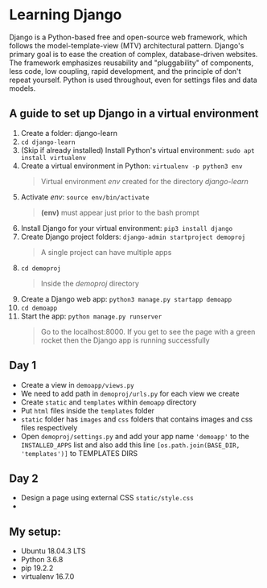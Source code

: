 # Learning Django
Django is a Python-based free and open-source web framework, which follows the model-template-view (MTV) architectural pattern. Django's primary goal is to ease the creation of complex, database-driven websites. The framework emphasizes reusability and "pluggability" of components, less code, low coupling, rapid development, and the principle of don't repeat yourself. Python is used throughout, even for settings files and data models.

## A guide to set up Django in a virtual environment

1. Create a folder: django-learn
2. ```cd django-learn```
3. (Skip if already installed) Install Python's virtual environment: ```sudo apt install virtualenv```
4. Create a virtual environment in Python: ```virtualenv -p python3 env```
    > Virtual environment *env* created for the directory *django-learn*
5. Activate *env*: ```source env/bin/activate```
    > **(env)** must appear just prior to the bash prompt
6. Install Django for your virtual environment: ```pip3 install django```
7. Create Django project folders: ```django-admin startproject demoproj```
    > A single project can have multiple apps
8. ```cd demoproj```
    > Inside the *demoproj* directory
9. Create a Django web app: ```python3 manage.py startapp demoapp```
10. ```cd demoapp```
11. Start the app: ```python manage.py runserver```
    > Go to the localhost:8000. If you get to see the page with a green rocket then the Django app is running successfully

## Day 1
- Create a view in ```demoapp/views.py```
- We need to add path in ```demoproj/urls.py``` for each view we create
- Create ```static``` and ```templates``` within ```demoapp``` directory
- Put ```html``` files inside the ```templates``` folder
- ```static``` folder has ```images``` and ```css``` folders that contains images and css files respectively
- Open ```demoproj/settings.py``` and add your app name ```'demoapp'``` to the ```INSTALLED_APPS``` list and also add this line ```[os.path.join(BASE_DIR, 'templates')]``` to TEMPLATES DIRS

## Day 2
- Design a page using external CSS ```static/style.css```
- 

## My setup:
- Ubuntu 18.04.3 LTS
- Python 3.6.8
- pip 19.2.2
- virtualenv 16.7.0